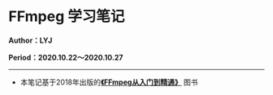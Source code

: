 # FFmpeg 学习笔记

**Author：LYJ**

**Period：2020.10.22～2020.10.27**

***

* 本笔记基于2018年出版的[**《FFmpeg从入门到精通》**](https://item.jd.com/12349436.html) 图书

